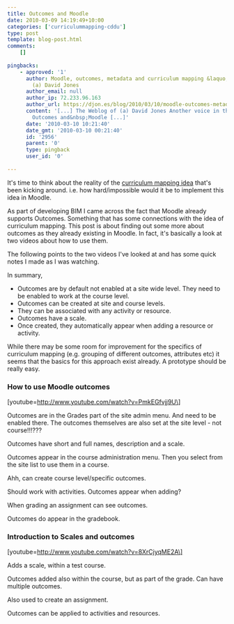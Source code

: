 ```yaml
---
title: Outcomes and Moodle
date: 2010-03-09 14:19:49+10:00
categories: ['curriculummapping-cddu']
type: post
template: blog-post.html
comments:
    []
    
pingbacks:
    - approved: '1'
      author: Moodle, outcomes, metadata and curriculum mapping &laquo; The Weblog of
        (a) David Jones
      author_email: null
      author_ip: 72.233.96.163
      author_url: https://djon.es/blog/2010/03/10/moodle-outcomes-metadata-and-curriculum-mapping/
      content: '[...] The Weblog of (a) David Jones Another voice in the blogosphere    &laquo;
        Outcomes and&nbsp;Moodle [...]'
      date: '2010-03-10 10:21:40'
      date_gmt: '2010-03-10 00:21:40'
      id: '2956'
      parent: '0'
      type: pingback
      user_id: '0'
    
---
```

It's time to think about the reality of the [curriculum mapping idea](/blog2/research/curriculum-mapping/) that's been kicking around. i.e. how hard/impossible would it be to implement this idea in Moodle.

As part of developing BIM I came across the fact that Moodle already supports Outcomes. Something that has some connections with the idea of curriculum mapping. This post is about finding out some more about outcomes as they already existing in Moodle. In fact, it's basically a look at two videos about how to use them.

The following points to the two videos I've looked at and has some quick notes I made as I was watching.

In summary,

- Outcomes are by default not enabled at a site wide level. They need to be enabled to work at the course level.
- Outcomes can be created at site and course levels.
- They can be associated with any activity or resource.
- Outcomes have a scale.
- Once created, they automatically appear when adding a resource or activity.

While there may be some room for improvement for the specifics of curriculum mapping (e.g. grouping of different outcomes, attributes etc) it seems that the basics for this approach exist already. A prototype should be really easy.

### How to use Moodle outcomes

\[youtube=http://www.youtube.com/watch?v=PmkEGfvjj9U\]

Outcomes are in the Grades part of the site admin menu. And need to be enabled there. The outcomes themselves are also set at the site level - not course!!!???

Outcomes have short and full names, description and a scale.

Outcomes appear in the course administration menu. Then you select from the site list to use them in a course.

Ahh, can create course level/specific outcomes.

Should work with activities. Outcomes appear when adding?

When grading an assignment can see outcomes.

Outcomes do appear in the gradebook.

### Introduction to Scales and outcomes

\[youtube=http://www.youtube.com/watch?v=8XrCjyqME2A\]

Adds a scale, within a test course.

Outcomes added also within the course, but as part of the grade. Can have multiple outcomes.

Also used to create an assignment.

Outcomes can be applied to activities and resources.